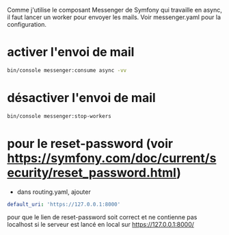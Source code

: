 Comme j'utilise le composant Messenger de Symfony qui travaille en async, il faut lancer un worker pour envoyer les mails.
Voir messenger.yaml pour la configuration.

# activer l'envoi de mail
```bash
bin/console messenger:consume async -vv
```

# désactiver l'envoi de mail
```bash
bin/console messenger:stop-workers
```

# pour le reset-password (voir https://symfony.com/doc/current/security/reset_password.html)
- dans routing.yaml, ajouter
```yaml
default_uri: 'https://127.0.0.1:8000'
```
pour que le lien de reset-password soit correct et ne contienne pas localhost si le serveur est lancé en local sur  https://127.0.0.1:8000/
